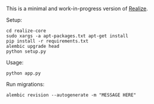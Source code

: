 This is a minimal and work-in-progress version of [Realize](http://www.realize.pe).

Setup:

```
cd realize-core
sudo xargs -a apt-packages.txt apt-get install
pip install -r requirements.txt
alembic upgrade head
python setup.py
```

Usage:

```
python app.py
```

Run migrations:

```
alembic revision --autogenerate -m "MESSAGE HERE"
```
